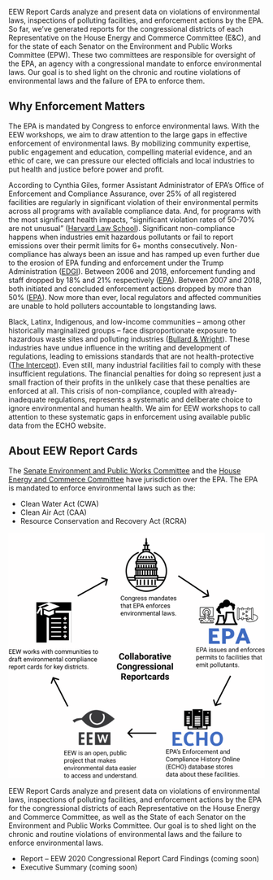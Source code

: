 <!--This is the main content file to edit for this page. It is embedded in src/pages/cd-reports.js-->

<!--Content for the top of the page (above the data visualization) is in reports-top.md in this folder-->

<!--The call-to-action text between the data visualization and the EEW icon is in reports-cta.md-->
EEW Report Cards analyze and present data on violations of environmental laws, inspections of polluting facilities, and enforcement actions by the EPA. So far, we’ve generated reports for the congressional districts of each Representative on the House Energy and Commerce Committee (E&C), and for the state of each Senator on the Environment and Public Works Committee (EPW). These two committees are responsible for oversight of the EPA, an agency with a congressional mandate to enforce environmental laws. Our goal is to shed light on the chronic and routine violations of environmental laws and the failure of EPA to enforce them.

## Why Enforcement Matters
The EPA is mandated by Congress to enforce environmental laws. With the EEW workshops, we aim to draw attention to the large gaps in effective enforcement of environmental laws. By mobilizing community expertise, public engagement and education, compelling material evidence, and an ethic of care, we can pressure our elected officials and local industries to put health and justice before power and profit.

According to Cynthia Giles, former Assistant Administrator of EPA’s Office of Enforcement and Compliance Assurance, over 25% of all registered facilities are regularly in significant violation of their environmental permits across all programs with available compliance data. And, for programs with the most significant health impacts, “significant violation rates of 50-70% are not unusual” (<a href="http://eelp.law.harvard.edu/wp-content/uploads/Cynthia-Giles-Part-2-FINAL.pdf" target=_blank rel=noopener >Harvard Law School</a>). Significant non-compliance happens when industries emit hazardous pollutants or fail to report emissions over their permit limits for 6+ months consecutively. Non-compliance has always been an issue and has ramped up even further due to the erosion of EPA funding and enforcement under the Trump Administration (<a href="https://envirodatagov.org/publication/a-sheep-in-the-closet-the-erosion-of-enforcement-at-the-epa/" target=_blank rel=noopener >EDGI</a>). Between 2006 and 2018, enforcement funding and staff dropped by 18% and 21% respectively (<a href="https://www.epa.gov/sites/production/files/2020-04/documents/_epaoig_20200331_20-p-0131_0.pdf" target=_blank rel=noopener >EPA</a>). Between 2007 and 2018, both initiated and concluded enforcement actions dropped by more than 50% (<a href="https://www.epa.gov/sites/production/files/2020-04/documents/_epaoig_20200331_20-p-0131_0.pdf" target=_blank rel=noopener >EPA</a>). Now more than ever, local regulators and affected communities are unable to hold polluters accountable to longstanding laws. 

Black, Latinx, Indigenous, and low-income communities – among other historically marginalized groups – face disproportionate exposure to hazardous waste sites and polluting industries (<a href="https://www.indiebound.org/book/9780896084469" target=_blank rel=noopener >Bullard & Wright</a>). These industries have undue influence in the writing and development of regulations, leading to emissions standards that are not health-protective (<a href="https://theintercept.com/2019/06/18/pfoa-pfas-teflon-epa-limit/" target=_blank rel=noopener >The Intercept</a>). Even still, many industrial facilities fail to comply with these insufficient regulations. The financial penalties for doing so represent just a small fraction of their profits in the unlikely case that these penalties are enforced at all. This crisis of non-compliance, coupled with already-inadequate regulations, represents a systematic and deliberate choice to ignore environmental and human health. We aim for EEW workshops to call attention to these systematic gaps in enforcement using available public data from the ECHO website.

## About EEW Report Cards
The <a href="https://www.epw.senate.gov/public/" target=_blank rel=noopener >Senate Environment and Public Works Committee</a> and the <a href="https://energycommerce.house.gov/" target=_blank rel=noopener >House Energy and Commerce Committee</a> have jurisdiction over the EPA. The EPA is mandated to enforce environmental laws such as the:

* Clean Water Act (CWA)
* Clean Air Act (CAA)
* Resource Conservation and Recovery Act (RCRA)

![A cycle diagram demonstrating how Congress mandates EPA, the EPA issues and enforces permits to facilities that pollute, the ECHO database stores compliance data about these facilities, EEW makes ECHO data easier to understand and EEW works with communities to make environmental compliance report cards which pushes on congress to enforce environmental enforcement through the EPA](./report-card-tracker.png)

EEW Report Cards analyze and present data on violations of environmental laws, inspections of polluting facilities, and enforcement actions by the EPA for the congressional districts of each Representative on the House Energy and Commerce Committee, as well as the State of each Senator on the Environment and Public Works Committee. Our goal is to shed light on the chronic and routine violations of environmental laws and the failure to enforce environmental laws.

* Report – EEW 2020 Congressional Report Card Findings (coming soon)
* Executive Summary (coming soon)
